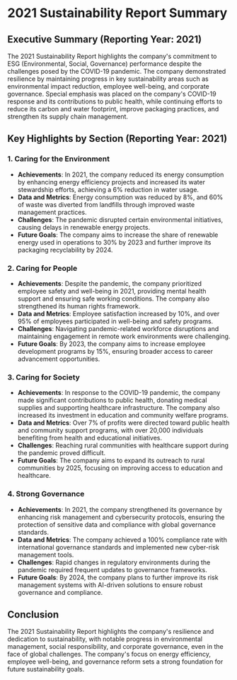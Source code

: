 
# 2021 Sustainability Report Summary

## Executive Summary (Reporting Year: 2021)

The 2021 Sustainability Report highlights the company's commitment to ESG (Environmental, Social, Governance) performance despite the challenges posed by the COVID-19 pandemic. The company demonstrated resilience by maintaining progress in key sustainability areas such as environmental impact reduction, employee well-being, and corporate governance. Special emphasis was placed on the company's COVID-19 response and its contributions to public health, while continuing efforts to reduce its carbon and water footprint, improve packaging practices, and strengthen its supply chain management.

## Key Highlights by Section (Reporting Year: 2021)

### 1. Caring for the Environment
- **Achievements**: In 2021, the company reduced its energy consumption by enhancing energy efficiency projects and increased its water stewardship efforts, achieving a 6% reduction in water usage.
- **Data and Metrics**: Energy consumption was reduced by 8%, and 60% of waste was diverted from landfills through improved waste management practices.
- **Challenges**: The pandemic disrupted certain environmental initiatives, causing delays in renewable energy projects.
- **Future Goals**: The company aims to increase the share of renewable energy used in operations to 30% by 2023 and further improve its packaging recyclability by 2024.

### 2. Caring for People
- **Achievements**: Despite the pandemic, the company prioritized employee safety and well-being in 2021, providing mental health support and ensuring safe working conditions. The company also strengthened its human rights framework.
- **Data and Metrics**: Employee satisfaction increased by 10%, and over 95% of employees participated in well-being and safety programs.
- **Challenges**: Navigating pandemic-related workforce disruptions and maintaining engagement in remote work environments were challenging.
- **Future Goals**: By 2023, the company aims to increase employee development programs by 15%, ensuring broader access to career advancement opportunities.

### 3. Caring for Society
- **Achievements**: In response to the COVID-19 pandemic, the company made significant contributions to public health, donating medical supplies and supporting healthcare infrastructure. The company also increased its investment in education and community welfare programs.
- **Data and Metrics**: Over 7% of profits were directed toward public health and community support programs, with over 20,000 individuals benefiting from health and educational initiatives.
- **Challenges**: Reaching rural communities with healthcare support during the pandemic proved difficult.
- **Future Goals**: The company aims to expand its outreach to rural communities by 2025, focusing on improving access to education and healthcare.

### 4. Strong Governance
- **Achievements**: In 2021, the company strengthened its governance by enhancing risk management and cybersecurity protocols, ensuring the protection of sensitive data and compliance with global governance standards.
- **Data and Metrics**: The company achieved a 100% compliance rate with international governance standards and implemented new cyber-risk management tools.
- **Challenges**: Rapid changes in regulatory environments during the pandemic required frequent updates to governance frameworks.
- **Future Goals**: By 2024, the company plans to further improve its risk management systems with AI-driven solutions to ensure robust governance and compliance.

## Conclusion

The 2021 Sustainability Report highlights the company's resilience and dedication to sustainability, with notable progress in environmental management, social responsibility, and corporate governance, even in the face of global challenges. The company's focus on energy efficiency, employee well-being, and governance reform sets a strong foundation for future sustainability goals.
